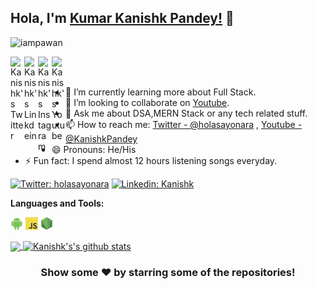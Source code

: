## Hola, I'm [Kumar Kanishk Pandey!](https://www.linkedin.com/in/kanishk-pandey-67329418b/) 👋

<p align="left"> <img src="https://komarev.com/ghpvc/?username=ikanishk&label=Views&color=blue&style=plastic" alt="iampawan" /> </p>

<a href="https://twitter.com/holasayonara">
  <img align="left" alt="Kanishk's Twitter" width="22px" src="https://cdn.jsdelivr.net/npm/simple-icons@v3/icons/twitter.svg" />
</a>
<a href="https://www.linkedin.com/in/kanishk-pandey-67329418b/">
  <img align="left" alt="Kanishk's Linkdein" width="22px" src="https://cdn.jsdelivr.net/npm/simple-icons@v3/icons/linkedin.svg" />
</a>

<a href="https://www.instagram.com/ikanishk__/">
  <img align="left" alt="Kanishk's Instagram" width="22px" src="https://cdn.jsdelivr.net/npm/simple-icons@v3/icons/instagram.svg" />
</a>

<a href="https://www.youtube.com/channel/UC-1fXRk2j-MvyFnmcayJw3g">
  <img align="left" alt="Kanishk's Youtube" width="22px" src="https://cdn.jsdelivr.net/npm/simple-icons@v3/icons/youtube.svg" />
</a>

<br/>
<br/>



- 🌱 I’m currently learning more about Full Stack.
- 👯 I’m looking to collaborate on [Youtube](https://www.youtube.com/channel/UC-1fXRk2j-MvyFnmcayJw3g).
- 💬 Ask me about DSA,MERN Stack or any tech related stuff.
- 📫 How to reach me: [Twitter - @holasayonara](https://twitter.com/holasayonara) , [Youtube - @KanishkPandey](https://www.youtube.com/channel/UC-1fXRk2j-MvyFnmcayJw3g)
- 😄 Pronouns: He/His
- ⚡ Fun fact: I spend almost 12 hours listening songs everyday.

[![Twitter: holasayonara](https://img.shields.io/twitter/follow/holasayonara?style=social)](https://twitter.com/holasayonara)
[![Linkedin: Kanishk](https://img.shields.io/badge/-imthepk-blue?style=flat-square&logo=Linkedin&logoColor=white&link=https://www.linkedin.com/in/kanishk-pandey-67329418b/)](https://www.linkedin.com/in/kanishk-pandey-67329418b/)



**Languages and Tools:**  

<code><img height="20" src="https://raw.githubusercontent.com/github/explore/80688e429a7d4ef2fca1e82350fe8e3517d3494d/topics/android/android.png"></code>
<code><img height="20" src="https://raw.githubusercontent.com/github/explore/80688e429a7d4ef2fca1e82350fe8e3517d3494d/topics/javascript/javascript.png"></code>
<code><img height="20" src="https://raw.githubusercontent.com/github/explore/80688e429a7d4ef2fca1e82350fe8e3517d3494d/topics/nodejs/nodejs.png"></code>    

<a href="https://github.com/ikanishk">
  <img align="center" src="[![Anurag's GitHub stats](https://github-readme-stats.vercel.app/api?username=ikanishk)](https://github.com/ikanishk/github-readme-stats)
" />
</a>
<a href="https://github.com/ikanishk">
 <img align="center" src="https://github-readme-stats.vercel.app/api?username=ikanishk&show_icons=true&theme=light&line_height=27" alt="Kanishk's's github stats"/>
</a>


<div align="center">

### Show some ❤️ by starring some of the repositories!

</div>

